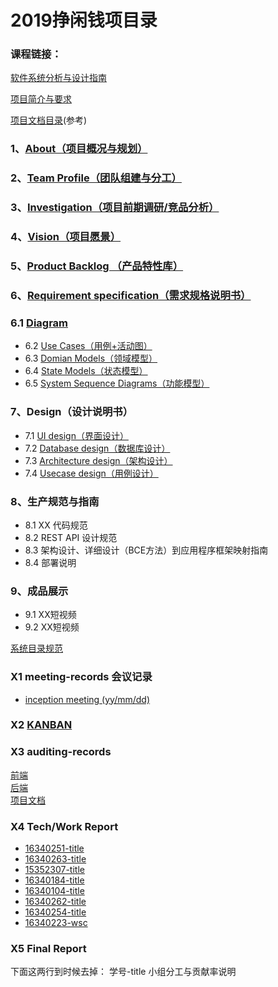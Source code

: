 # 2019挣闲钱项目录
### 课程链接：
[软件系统分析与设计指南](https://sysu-swsad.github.io/swad-guide/04-inception)

[项目简介与要求](https://sysu-swsad.github.io/swad-guide/00-project-intro)

[项目文档目录](https://sysu-swsad.github.io/dashboard/)(参考)


### 1、[About（项目概况与规划）](./About.md)
### 2、[Team Profile（团队组建与分工）](./Team_Profile.md)
### 3、[Investigation（项目前期调研/竞品分析）](./Investigation.md)
### 4、[Vision（项目愿景）](./Vision.md)
### 5、[Product Backlog （产品特性库）](./Backlog.md)
### 6、[Requirement specification（需求规格说明书）](./RequirementSpecification.md)
### 6.1 [Diagram](https://github.com/strugglinggreenhands/SpareMoney_Documents/blob/gh-pages/Usecase%20Diagram/)
- 6.2 [Use Cases（用例+活动图）](https://github.com/strugglinggreenhands/SpareMoney_Documents/blob/gh-pages/Usecase%20Diagram/Use%20Cases.md)
- 6.3 [Domian Models（领域模型）](https://github.com/strugglinggreenhands/SpareMoney_Documents/blob/gh-pages/Usecase%20Diagram/Domain%20Model.md)
- 6.4 [State Models（状态模型）](https://github.com/strugglinggreenhands/SpareMoney_Documents/blob/gh-pages/Usecase%20Diagram/State%20Model.md)
- 6.5 [System Sequence Diagrams（功能模型）](https://github.com/strugglinggreenhands/SpareMoney_Documents/blob/gh-pages/Usecase%20Diagram/System%20Sequence%20Diagram.md)
### 7、Design（设计说明书） 
- 7.1 [UI design（界面设计）](https://github.com/strugglinggreenhands/SpareMoney_Documents/blob/gh-pages/Design/UIdesign.md)
- 7.2 [Database design（数据库设计）](https://github.com/strugglinggreenhands/SpareMoney_Documents/blob/gh-pages/Design/DatabaseDesign.md)
- 7.3 [Architecture design（架构设计）](https://github.com/strugglinggreenhands/SpareMoney_Documents/blob/gh-pages/Design/ArchitectureDesign.md)
- 7.4 [Usecase design（用例设计）](https://github.com/strugglinggreenhands/SpareMoney_Documents/blob/gh-pages/Design/UsecaseDesign.md)

### 8、生产规范与指南 
- 8.1 XX 代码规范
- 8.2 REST API 设计规范
- 8.3 架构设计、详细设计（BCE方法）到应用程序框架映射指南
- 8.4 部署说明

### 9、成品展示 
- 9.1 XX短视频
- 9.2 XX短视频

[系统目录规范](https://github.com/strugglinggreenhands/SpareMoney_Documents/blob/gh-pages/%E7%B3%BB%E7%BB%9F%E7%9B%AE%E5%BD%95%E8%A7%84%E8%8C%83.md)

### X1 meeting-records 会议记录 
- [inception meeting (yy/mm/dd)](https://github.com/strugglinggreenhands/SpareMoney_Documents/tree/gh-pages/Meeting)

### X2 [KANBAN](https://github.com/strugglinggreenhands/SpareMoney_Documents/projects)

### X3 auditing-records
[前端](https://github.com/strugglinggreenhands/Front/graphs/contributors)  
[后端](https://github.com/strugglinggreenhands/backend/graphs/contributors)  
[项目文档](https://github.com/strugglinggreenhands/SpareMoney_Documents/graphs/contributors)

### X4 Tech/Work Report 
- [16340251-title]()
- [16340263-title](https://blog.csdn.net/xhc08180312/article/details/94344911)
- [15352307-title](https://blog.csdn.net/weixin_41968313/article/details/93845454)
- [16340184-title](https://github.com/AaronCyril/AaronCyril.github.io/blob/%E7%B3%BB%E7%BB%9F%E5%88%86%E6%9E%90/Final%20Report.md)
- [16340104-title]()
- [16340262-title](https://blog.csdn.net/weixin_37802228/article/details/94354798)
- [16340254-title](https://blog.csdn.net/qq_36326478/article/details/94180713)
- [16340223-wsc](https://github.com/wsc16340223/SWSAD/blob/master/final/PersonalReport.md)

### X5 Final Report 


下面这两行到时候去掉：
 学号-title
 小组分工与贡献率说明
